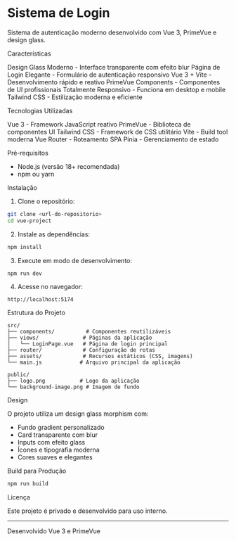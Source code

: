 # Sistema de Login

Sistema de autenticação moderno desenvolvido com Vue 3, PrimeVue e design glass.

Características

Design Glass Moderno - Interface transparente com efeito blur
Página de Login Elegante - Formulário de autenticação responsivo
Vue 3 + Vite - Desenvolvimento rápido e reativo
PrimeVue Components - Componentes de UI profissionais
Totalmente Responsivo - Funciona em desktop e mobile
Tailwind CSS - Estilização moderna e eficiente

Tecnologias Utilizadas

Vue 3 - Framework JavaScript reativo
PrimeVue - Biblioteca de componentes UI
Tailwind CSS - Framework de CSS utilitário
Vite - Build tool moderna
Vue Router - Roteamento SPA
Pinia - Gerenciamento de estado

Pré-requisitos

- Node.js (versão 18+ recomendada)
- npm ou yarn

Instalação

1. Clone o repositório:
```bash
git clone <url-do-repositorio>
cd vue-project
```

2. Instale as dependências:
```bash
npm install
```

3. Execute em modo de desenvolvimento:
```bash
npm run dev
```

4. Acesse no navegador:
```
http://localhost:5174
```

Estrutura do Projeto

```
src/
├── components/          # Componentes reutilizáveis
├── views/              # Páginas da aplicação
│   └── LoginPage.vue   # Página de login principal
├── router/             # Configuração de rotas
├── assets/             # Recursos estáticos (CSS, imagens)
└── main.js            # Arquivo principal da aplicação

public/
├── logo.png           # Logo da aplicação
└── background-image.png # Imagem de fundo
```

Design

O projeto utiliza um design glass morphism com:
- Fundo gradient personalizado
- Card transparente com blur
- Inputs com efeito glass
- Ícones e tipografia moderna
- Cores suaves e elegantes

 Build para Produção

```bash
npm run build
```

Licença

Este projeto é privado e desenvolvido para uso interno.

---

Desenvolvido Vue 3 e PrimeVue
